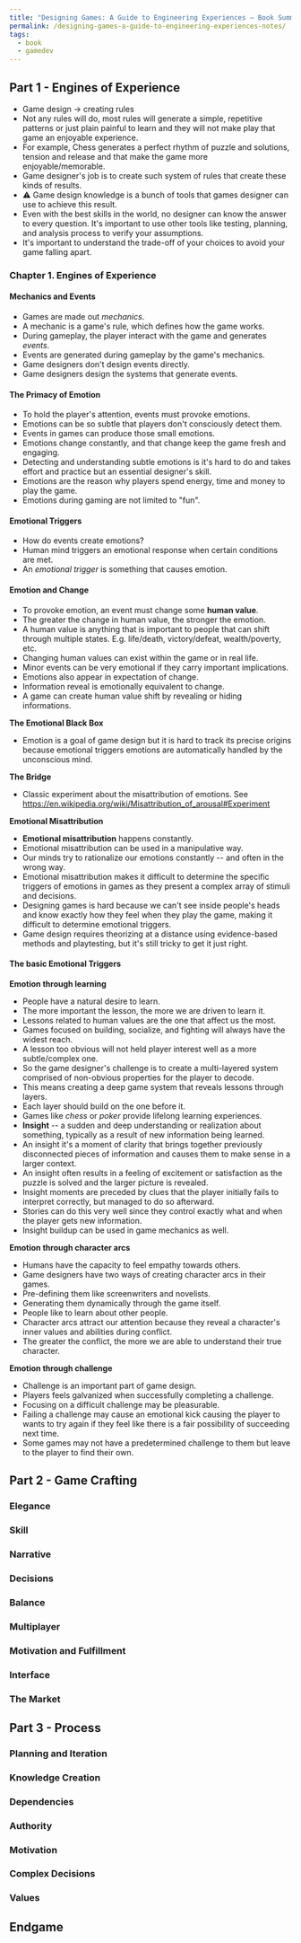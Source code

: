 ```yaml
---
title: "Designing Games: A Guide to Engineering Experiences – Book Summary and Notes"
permalink: /designing-games-a-guide-to-engineering-experiences-notes/
tags: 
  - book
  - gamedev
---
```

## Part 1 - Engines of Experience

- Game design -> creating rules
- Not any rules will do, most rules will generate a simple, repetitive patterns or just plain painful to learn and they will not make play that game an enjoyable experience.
- For example, Chess generates a perfect rhythm of puzzle and solutions, tension and release and that make the game more enjoyable/memorable.
- Game designer's job is to create such system of rules that create these kinds of results.
- ⚠️ Game design knowledge is a bunch of tools that games designer can use to achieve this result.
- Even with the best skills in the world, no designer can know the answer to every question. It's important to use other tools like testing, planning, and analysis process to verify your assumptions.
- It's important to understand the trade-off of your choices to avoid your game falling apart.

### Chapter 1. Engines of Experience

#### Mechanics and Events

- Games are made out *mechanics*.
- A mechanic is a game's rule, which defines how the game works.
- During gameplay, the player interact with the game and generates *events*.
- Events are generated during gameplay by the game's mechanics.
- Game designers don't design events directly.
- Game designers design the systems that generate events.

#### The Primacy of Emotion

- To hold the player's attention, events must provoke emotions.
- Emotions can be so subtle that players don't consciously detect them.
- Events in games can produce those small emotions.
- Emotions change constantly, and that change keep the game fresh and engaging.
- Detecting and understanding subtle emotions is it's hard to do and takes effort and practice but an essential designer's skill.
- Emotions are the reason why players spend energy, time and money to play the game.
- Emotions during gaming are not limited to "fun".

#### Emotional Triggers

- How do events create emotions?
- Human mind triggers an emotional response when certain conditions are met.
- An *emotional trigger* is something that causes emotion.

#### Emotion and Change

- To provoke emotion, an event must change some **human value**.
- The greater the change in human value, the stronger the emotion.
- A human value is anything that is important to people that can shift through multiple states. E.g. life/death, victory/defeat, wealth/poverty, etc.
- Changing human values can exist within the game or in real life.
- Minor events can be very emotional if they carry important implications.
- Emotions also appear in expectation of change.
- Information reveal is emotionally equivalent to change.
- A game can create human value shift by revealing or hiding informations.

**The Emotional Black Box**

- Emotion is a goal of game design but it is hard to track its precise origins because emotional triggers emotions are automatically handled by the unconscious mind.

**The Bridge**

- Classic experiment about the misattribution of emotions. See https://en.wikipedia.org/wiki/Misattribution_of_arousal#Experiment

**Emotional Misattribution**

- **Emotional misattribution** happens constantly.
- Emotional misattribution can be used in a manipulative way.
- Our minds try to rationalize our emotions constantly -- and often in the wrong way.
- Emotional misattribution makes it difficult to determine the specific triggers of emotions in games as they present a complex array of stimuli and decisions.
- Designing games is hard because we can't see inside people's heads and know exactly how they feel when they play the game, making it difficult to determine emotional triggers.
- Game design requires theorizing at a distance using evidence-based methods and playtesting, but it's still tricky to get it just right.

#### The basic Emotional Triggers

**Emotion through learning**

- People have a natural desire to learn.
- The more important the lesson, the more we are driven to learn it.
- Lessons related to human values are the one that affect us the most.
- Games focused on building, socialize, and fighting will always have the widest reach.
- A lesson too obvious will not held player interest well as a more subtle/complex one.
- So the game designer's challenge is to create a multi-layered system comprised of non-obvious properties for the player to decode.
- This means creating a deep game system that reveals lessons through layers.
- Each layer should build on the one before it.
- Games like *chess* or *poker* provide lifelong learning experiences.
- **Insight** -- a sudden and deep understanding or realization about something, typically as a result of new information being learned. 
- An insight it's a moment of clarity that brings together previously disconnected pieces of information and causes them to make sense in a larger context. 
- An insight often results in a feeling of excitement or satisfaction as the puzzle is solved and the larger picture is revealed.
- Insight moments are preceded by clues that the player initially fails to interpret correctly, but managed to do so afterward.
- Stories can do this very well since they control exactly what and when the player gets new information.
- Insight buildup can be used in game mechanics as well.

**Emotion through character arcs**
- Humans have the capacity to feel empathy towards others.
- Game designers have two ways of creating character arcs in their games. 
- Pre-defining them like screenwriters and novelists.
- Generating them dynamically through the game itself.
- People like to learn about other people.
- Character arcs attract our attention because they reveal a character's inner values and abilities during conflict.
- The greater the conflict, the more we are able to understand their true character.

**Emotion through challenge**
- Challenge is an important part of game design.
- Players feels galvanized when successfully completing a challenge.
- Focusing on a difficult challenge may be pleasurable. 
- Failing a challenge may cause an emotional kick causing the player to wants to try again if they feel like there is a fair possibility of succeeding next time.
- Some games may not have a predetermined challenge to them but leave to the player to find their own.

## Part 2 - Game Crafting

### Elegance

### Skill 
 
### Narrative

### Decisions

### Balance

### Multiplayer

### Motivation and Fulfillment 

### Interface

### The Market

## Part 3 - Process

### Planning and Iteration 

### Knowledge Creation 

### Dependencies 

### Authority 

### Motivation 

### Complex Decisions 

### Values

## Endgame
